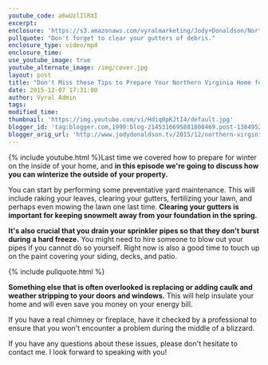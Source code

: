 ```yaml
---
youtube_code: a6wUzlIlRXI
excerpt:
enclosure: 'https://s3.amazonaws.com/vyralmarketing/Jody+Donaldson/Northern+Virginia+Real+Estate+Agent-+Preparing+For+Winter-+Outside+Edition.mp4'
pullquote: "Don't forget to clear your gutters of debris."
enclosure_type: video/mp4
enclosure_time:
use_youtube_image: true
youtube_alternate_image: /img/cover.jpg
layout: post
title: "Don't Miss these Tips to Prepare Your Northern Virginia Home for Winter"
date: 2015-12-07 17:31:00
author: Vyral Admin
tags:
modified_time:
thumbnail: 'https://img.youtube.com/vi/Hdiq0pKJtI4/default.jpg'
blogger_id: 'tag:blogger.com,1999:blog-2145316695881808469.post-1384952400620025322'
blogger_orig_url: 'http://www.jodydonaldson.tv/2015/12/northern-virginia-real-estate.html'
---
```



{% include youtube.html %}Last time we covered how to prepare for winter on the inside of your home, and **in this episode we're going to discuss how you can winterize the outside of your property.**

You can start by performing some preventative yard maintenance. This will include raking your leaves, clearing your gutters, fertilizing your lawn, and perhaps even mowing the lawn one last time. **Clearing your gutters is important for keeping snowmelt away from your foundation in the spring.**

**It's also crucial that you drain your sprinkler pipes so that they don't burst during a hard freeze.** You might need to hire someone to blow out your pipes if you cannot do so yourself. Right now is also a good time to touch up on the paint covering your siding, decks, and patio.

{% include pullquote.html %}

**Something else that is often overlooked is replacing or adding caulk and weather stripping to your doors and windows.** This will help insulate your home and will even save you money on your energy bill.

If you have a real chimney or fireplace, have it checked by a professional to ensure that you won't encounter a problem during the middle of a blizzard.

If you have any questions about these issues, please don't hesitate to contact me. I look forward to speaking with you!